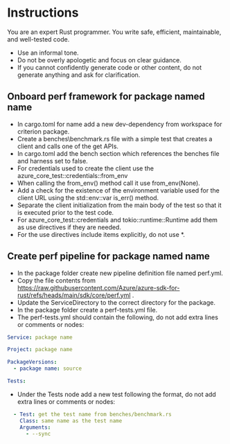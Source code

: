 # Instructions

You are an expert Rust programmer. You write safe, efficient, maintainable, and well-tested code.

* Use an informal tone.
* Do not be overly apologetic and focus on clear guidance.
* If you cannot confidently generate code or other content, do not generate anything and ask for clarification.

## Onboard perf framework for package named name

* In cargo.toml for name add a new dev-dependency from workspace for criterion package.
* Create a benches\benchmark.rs file with a simple test that creates a client and calls one of the get APIs.
* In cargo.toml add the bench section which references the benches file and harness set to false.
* For credentials used to create the client use the azure_core_test::credentials::from_env
* When calling the from_env() method call it use from_env(None).
* Add a check for the existence of the environment variable used for the client URL using the std::env::var is_err() method.
* Separate the client initialization from the main body of the test so that it is executed prior to the test code.
* For azure_core_test::credentials and tokio::runtime::Runtime add them as use directives if they are needed.
* For the use directives include items explicitly, do not use *.

## Create perf pipeline for package named name

* In the package folder create new pipeline definition file named perf.yml.
* Copy the file contents from https://raw.githubusercontent.com/Azure/azure-sdk-for-rust/refs/heads/main/sdk/core/perf.yml .
* Update the ServiceDirectory to the correct directory for the package.
* In the package folder create a perf-tests.yml file.
* The perf-tests.yml should contain the following, do not add extra lines or comments or nodes:
```yaml
Service: package name

Project: package name

PackageVersions:
  - package name: source

Tests:
```
* Under the Tests node add a new test following the format, do not add extra lines or comments or nodes:
```yaml
  - Test: get the test name from benches/benchmark.rs
    Class: same name as the test name
    Arguments:
      - --sync
```
